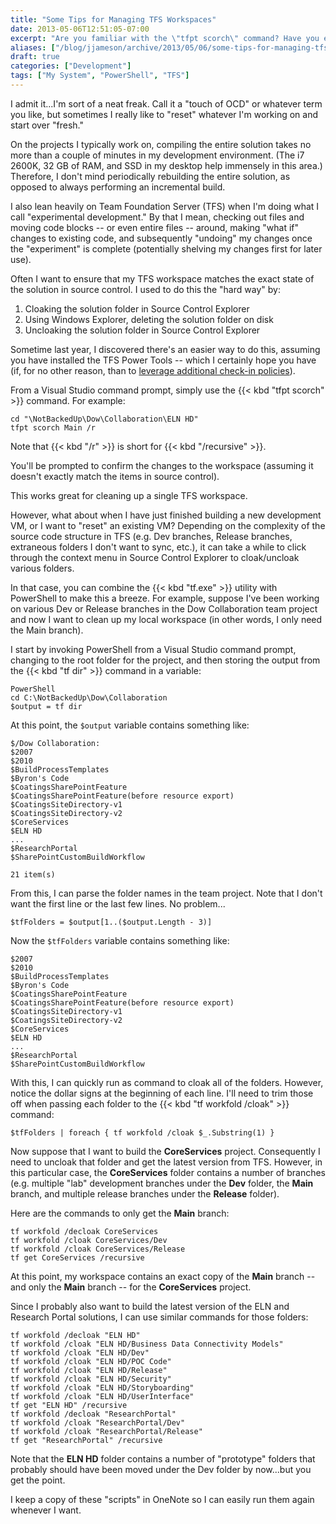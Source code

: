 ```yaml
---
title: "Some Tips for Managing TFS Workspaces"
date: 2013-05-06T12:51:05-07:00
excerpt: "Are you familiar with the \"tfpt scorch\" command? Have you ever used PowerShell to quickly cloak/uncloak folders in your TFS workspaces? If not, here are a couple of tips that could save you a little time."
aliases: ["/blog/jjameson/archive/2013/05/06/some-tips-for-managing-tfs-workspaces.aspx"]
draft: true
categories: ["Development"]
tags: ["My System", "PowerShell", "TFS"]
---
```


I admit it...I'm sort of a neat freak. Call it a "touch of OCD" or whatever
term you like, but sometimes I really like to "reset" whatever I'm working on
and start over "fresh."

On the projects I typically work on, compiling the entire solution takes
no more than a couple of minutes in my development environment. (The i7 2600K,
32 GB of RAM, and SSD in my desktop help immensely in this area.) Therefore,
I don't mind periodically rebuilding the entire solution, as opposed to always
performing an incremental build.

I also lean heavily on Team Foundation Server (TFS) when I'm doing what I
call "experimental development." By that I mean, checking out files and moving
code blocks -- or even entire files -- around, making "what if" changes to existing
code, and subsequently "undoing" my changes once the "experiment" is complete
(potentially shelving my changes first for later use).

Often I want to ensure that my TFS workspace matches the exact state of the
solution in source control. I used to do this the "hard way" by:

1. Cloaking the solution folder in Source Control Explorer
2. Using Windows Explorer, deleting the solution folder on disk
3. Uncloaking the solution folder in Source Control Explorer

Sometime last year, I discovered there's an easier way to do this, assuming
you have installed the TFS Power Tools -- which I certainly hope you have (if,
for no other reason, than to
[leverage additional check-in policies](/blog/jjameson/2009/10/30/recommended-check-in-policies-for-team-foundation-server)).

From a Visual Studio command prompt, simply use the {{< kbd "tfpt scorch" >}}
command. For example:

```
cd "\NotBackedUp\Dow\Collaboration\ELN HD"
tfpt scorch Main /r
```

Note that {{< kbd "/r" >}} is short for {{< kbd "/recursive" >}}.

You'll be prompted to confirm the changes to the workspace (assuming it doesn't
exactly match the items in source control).

This works great for cleaning up a single TFS workspace.

However, what about when I have just finished building a new development
VM, or I want to "reset" an existing VM? Depending on the complexity of the
source code structure in TFS (e.g. Dev branches, Release branches, extraneous
folders I don't want to sync, etc.), it can take a while to click through the
context menu in Source Control Explorer to cloak/uncloak various folders.

In that case, you can combine the {{< kbd "tf.exe" >}} utility with PowerShell
to make this a breeze. For example, suppose I've been working on various Dev
or Release branches in the Dow Collaboration team project and now I want to
clean up my local workspace (in other words, I only need the Main branch).

I start by invoking PowerShell from a Visual Studio command prompt, changing
to the root folder for the project, and then storing the output from the
{{< kbd "tf dir" >}} command in a variable:

```
PowerShell
cd C:\NotBackedUp\Dow\Collaboration
$output = tf dir
```

At this point, the `$output` variable
contains something like:

```
$/Dow Collaboration:
$2007
$2010
$BuildProcessTemplates
$Byron's Code
$CoatingsSharePointFeature
$CoatingsSharePointFeature(before resource export)
$CoatingsSiteDirectory-v1
$CoatingsSiteDirectory-v2
$CoreServices
$ELN HD
...
$ResearchPortal
$SharePointCustomBuildWorkflow

21 item(s)
```

From this, I can parse the folder names in the team project. Note that I
don't want the first line or the last few lines. No problem...

```
$tfFolders = $output[1..($output.Length - 3)]
```

Now the `$tfFolders` variable contains
something like:

```
$2007
$2010
$BuildProcessTemplates
$Byron's Code
$CoatingsSharePointFeature
$CoatingsSharePointFeature(before resource export)
$CoatingsSiteDirectory-v1
$CoatingsSiteDirectory-v2
$CoreServices
$ELN HD
...
$ResearchPortal
$SharePointCustomBuildWorkflow
```

With this, I can quickly run as command to cloak all of the folders. However,
notice the dollar signs at the beginning of each line. I'll need to trim those
off when passing each folder to the {{< kbd "tf workfold /cloak" >}} command:

```
$tfFolders | foreach { tf workfold /cloak $_.Substring(1) }
```

Now suppose that I want to build the **CoreServices** project.
Consequently I need to uncloak that folder and get the latest version from TFS.
However, in this particular case, the **CoreServices** folder contains
a number of branches (e.g. multiple "lab" development branches under the
**Dev** folder, the **Main** branch, and multiple
release branches under the **Release** folder).

Here are the commands to only get the **Main** branch:

```
tf workfold /decloak CoreServices
tf workfold /cloak CoreServices/Dev
tf workfold /cloak CoreServices/Release
tf get CoreServices /recursive
```

At this point, my workspace contains an exact copy of the **Main** branch -- and only the **Main** branch -- for the
**CoreServices** project.

Since I probably also want to build the latest version of the ELN and Research
Portal solutions, I can use similar commands for those folders:

```
tf workfold /decloak "ELN HD"
tf workfold /cloak "ELN HD/Business Data Connectivity Models"
tf workfold /cloak "ELN HD/Dev"
tf workfold /cloak "ELN HD/POC Code"
tf workfold /cloak "ELN HD/Release"
tf workfold /cloak "ELN HD/Security"
tf workfold /cloak "ELN HD/Storyboarding"
tf workfold /cloak "ELN HD/UserInterface"
tf get "ELN HD" /recursive
tf workfold /decloak "ResearchPortal"
tf workfold /cloak "ResearchPortal/Dev"
tf workfold /cloak "ResearchPortal/Release"
tf get "ResearchPortal" /recursive
```

Note that the **ELN HD** folder contains a number of "prototype"
folders that probably should have been moved under the Dev folder by now...but
you get the point.

I keep a copy of these "scripts" in OneNote so I can easily run them again
whenever I want.

